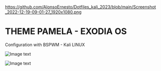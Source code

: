 https://github.com/AlonsoErnesto/Dotfiles_kali_2023/blob/main/Screenshot_2022-12-19-09-01-27_1920x1080.png
# THEME PAMELA - EXODIA OS 

Configuration with BSPWM - Kali LINUX

 ![Image text](https://github.com/AlonsoErnesto/Dotfiles_kali_2023/blob/main/Screenshot_2022-12-19-09-01-27_1920x1080.png)

![Image text](https://github.com/AlonsoErnesto/Dotfiles_kali_2023/blob/main/Screenshot_2022-12-19-09-01-35_1920x1080.png)
